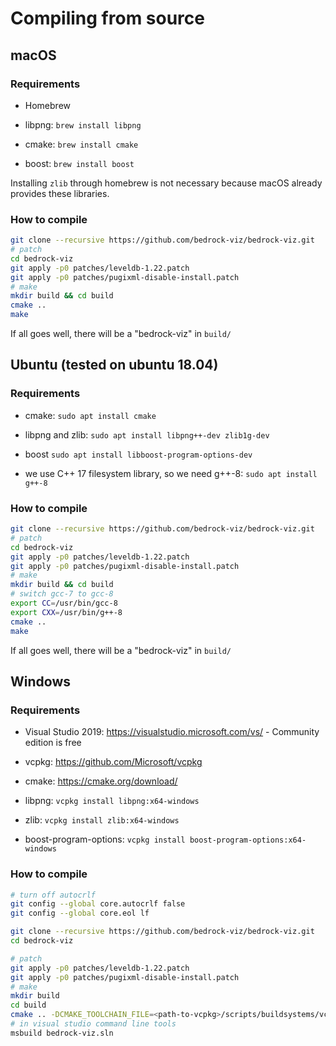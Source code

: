 # Compiling from source

## macOS

### Requirements

* Homebrew

* libpng: `brew install libpng`

* cmake: `brew install cmake`

* boost: `brew install boost`

Installing `zlib` through homebrew is not necessary because macOS already provides these libraries.

### How to compile

```sh
git clone --recursive https://github.com/bedrock-viz/bedrock-viz.git
# patch
cd bedrock-viz
git apply -p0 patches/leveldb-1.22.patch
git apply -p0 patches/pugixml-disable-install.patch
# make
mkdir build && cd build
cmake ..
make
```

If all goes well, there will be a "bedrock-viz" in `build/`

## Ubuntu (tested on ubuntu 18.04)

### Requirements

* cmake: `sudo apt install cmake`

* libpng and zlib: `sudo apt install libpng++-dev zlib1g-dev`

* boost `sudo apt install libboost-program-options-dev`

* we use C++ 17 filesystem library, so we need g++-8: `sudo apt install g++-8`

### How to compile

```sh
git clone --recursive https://github.com/bedrock-viz/bedrock-viz.git
# patch
cd bedrock-viz
git apply -p0 patches/leveldb-1.22.patch
git apply -p0 patches/pugixml-disable-install.patch
# make
mkdir build && cd build
# switch gcc-7 to gcc-8
export CC=/usr/bin/gcc-8
export CXX=/usr/bin/g++-8
cmake ..
make
```

If all goes well, there will be a "bedrock-viz" in `build/`

## Windows

### Requirements

* Visual Studio 2019: https://visualstudio.microsoft.com/vs/ - Community edition is free

* vcpkg: https://github.com/Microsoft/vcpkg

* cmake: https://cmake.org/download/

* libpng: `vcpkg install libpng:x64-windows`

* zlib: `vcpkg install zlib:x64-windows`

* boost-program-options: `vcpkg install boost-program-options:x64-windows`

### How to compile

```sh
# turn off autocrlf
git config --global core.autocrlf false
git config --global core.eol lf

git clone --recursive https://github.com/bedrock-viz/bedrock-viz.git
cd bedrock-viz

# patch
git apply -p0 patches/leveldb-1.22.patch
git apply -p0 patches/pugixml-disable-install.patch
# make
mkdir build
cd build
cmake .. -DCMAKE_TOOLCHAIN_FILE=<path-to-vcpkg>/scripts/buildsystems/vcpkg.cmake -G "Visual Studio 16 2019" -A x64
# in visual studio command line tools
msbuild bedrock-viz.sln
```